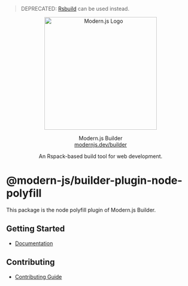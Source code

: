 > DEPRECATED: [Rsbuild](https://github.com/web-infra-dev/rsbuild) can be used instead.

<p align="center">
  <a href="https://modernjs.dev" target="blank"><img src="https://lf3-static.bytednsdoc.com/obj/eden-cn/ylaelkeh7nuhfnuhf/modernjs-cover.png" width="300" alt="Modern.js Logo" /></a>
</p>
<p align="center">
  Modern.js Builder
  <br/>
  <a href="https://modernjs.dev/builder/en" target="blank">
    modernjs.dev/builder
  </a>
</p>
<p align="center">
  An Rspack-based build tool for web development.
</p>

# @modern-js/builder-plugin-node-polyfill

This package is the node polyfill plugin of Modern.js Builder.

## Getting Started

- [Documentation](https://modernjs.dev/builder/en/plugins/plugin-node-polyfill.html)

## Contributing

- [Contributing Guide](https://github.com/web-infra-dev/modern.js/blob/main/CONTRIBUTING.md)
